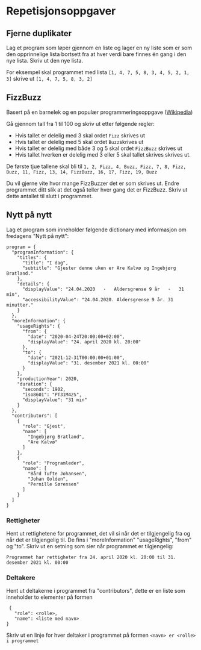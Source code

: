 # Repetisjonsoppgaver

## Fjerne duplikater

Lag et program som løper gjennom en liste og lager en ny liste som er som den opprinnelige lista bortsett fra at hver verdi bare finnes én gang i den nye lista. Skriv ut den nye lista. 

For eksempel skal programmet med lista `[1, 4, 7, 5, 8, 3, 4, 5, 2, 1, 3]` skrive ut `[1, 4, 7, 5, 8, 3, 2]`

## FizzBuzz

Basert på en barnelek og en populær programmeringsoppgave ([Wikipedia](https://en.wikipedia.org/wiki/Fizz_buzz))

Gå gjennom tall fra 1 til 100 og skriv ut etter følgende regler:
* Hvis tallet er delelig med 3 skal ordet `Fizz` skrives ut
* Hvis tallet er delelig med 5 skal ordet `Buzz`skrives ut
* Hvis tallet er delelig med både 3 og 5 skal ordet `FizzBuzz` skrives ut
* Hvis tallet hverken er delelig med 3 eller 5 skal tallet skrives skrives ut.
 
 De første tjue tallene skal bli til `1, 2, Fizz, 4, Buzz, Fizz, 7, 8, Fizz, Buzz, 11, Fizz, 13, 14, FizzBuzz, 16, 17, Fizz, 19, Buzz`
 
 Du vil gjerne vite hvor mange FizzBuzzer det er som skrives ut. Endre programmet ditt slik at det også teller hver gang det er FizzBuzz. Skriv ut dette antallet til slutt i programmet.

## Nytt på nytt

Lag et program som inneholder følgende dictionary med informasjon om fredagens "Nytt på nytt":

```
program = {
  "programInformation": {
    "titles": {
      "title": "I dag",
      "subtitle": "Gjester denne uken er Are Kalvø og Ingebjørg Bratland."
    },
    "details": {
      "displayValue": "24.04.2020   ·   Aldersgrense 9 år   ·   31 min",
      "accessibilityValue": "24.04.2020. Aldersgrense 9 år. 31 minutter."
    }
  },
  "moreInformation": {
    "usageRights": {
      "from": {
        "date": "2020-04-24T20:00:00+02:00",
        "displayValue": "24. april 2020 kl. 20:00"
      },
      "to": {
        "date": "2021-12-31T00:00:00+01:00",
        "displayValue": "31. desember 2021 kl. 00:00"
      }
    },
    "productionYear": 2020,
    "duration": {
      "seconds": 1902,
      "iso8601": "PT31M42S",
      "displayValue": "31 min"
    }
  },
  "contributors": [
    {
      "role": "Gjest",
      "name": [
        "Ingebjørg Bratland",
        "Are Kalvø"
      ]
    },
    {
      "role": "Programleder",
      "name": [
        "Bård Tufte Johansen",
        "Johan Golden",
        "Pernille Sørensen"
      ]
    }
  ]
}
```

### Rettigheter

Hent ut rettighetene for programmet, det vil si når det er tilgjengelig fra og når det er tilgjengelig til. De fins i "moreInformation" "usageRights", "from" og "to". Skriv ut en setning som sier når programmet er tilgjengelig:
```
Programmet har rettigheter fra 24. april 2020 kl. 20:00 til 31. desember 2021 kl. 00:00
```

### Deltakere
Hent ut deltakerne i programmet fra "contributors", dette er en liste som inneholder to elementer på formen
```
 {
   "role": <rolle>,
   "name": <liste med navn>
}
```
Skriv ut en linje for hver deltaker i programmet på formen `<navn> er <rolle> i programmet`
